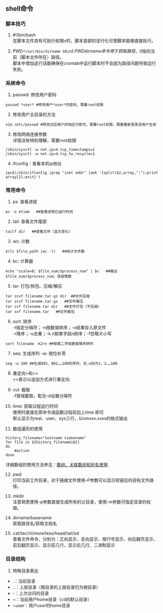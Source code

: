 ## shell命令 ##

### 脚本技巧 ###
01. #!/bin/bash  
在脚本文件具有可执行权限x时，脚本首部的该行化可使脚本能够直接执行。

02. PWD=`/usr/bin/dirname $0`;cd $PWD  
dirname命令用于获取路径，$0指向当前（脚本文件所在）路径。  
脚本中增加这行话能确保在crontab中运行脚本时不会因为路径问题导致运行失败。

### 系统命令 ###
01. passwd: 修改用户密码
```
passwd *user* #修改用户*user*的密码，需要root权限
```
02. 修改用户主目录的方法
```
vim /etc/passwd #修改对应用户的响应行即可，需要root权限，需要重新登录该用户生效
```
03. 修改网络连接参数  
详情没有特别理解，需要root权限
```
/sbin/sysctl -w net.ipv4.tcp_timestamps=1
/sbin/sysctl -w net.ipv4.tcp_tw_recycle=1
```
04. ifconfig：查看本机ip地址
```
ip=$(/sbin/ifconfig |grep "inet addr" |awk '{split($2,array,":");print array[2];exit}')
```

### 常用命令 ###
01. ps: 查看进程  
```
ps -o etime   ##查看进程已运行时间
```
02. tail: 查看文件尾部
```
tailf dir   ##查看文件（显示变化）
```
03. wc: 计数  
```
$(ls $file_path |wc -l)   ##统计文件数
```
04. bc: 计算器  
```
echo "scale=0; $file_num/$process_num" | bc   ##输出$file_num/$process_num，保留整数
```
05. tar: 打包/拆包、压缩/解压
```
tar zcvf filename.tar.gz dir  ##文件压缩
tar zcvf filename.tar.gz   ##文件解压
tar cvf filename.tar dir   ##文件打包（不压缩）
tar xvf filename.tar   ##文件解包
```
06. sort: 排序  
-t指定分隔符；-n按数值排序；-o结果存入原文件  
-r降序；-u去重；-k n按某字段n排序；-f忽略大小写
```
sort filename -k2rn ##按第二字段数值降序排列
```
07. seq: 生成序列
-w: 按位补零
```
seq -w 100 ##生成001、002……100的序列，无-w则为1、2……100
```
08. 重定向>和>>  
\>>表示以追加方式进行重定向

09. cut: 截取  
-f按域截取，配合-d设置分隔符

10. time: 获取过程运行时间  
使用时直接在原命令或函数过程前加上time 即可  
默认显示为real、user、sys三行，以xmxxx.xxxs的格式输出

11. 数组遍历的使用
```
history_filename="textname videoname"
for file in ${history_filename[@]}
do
    #action
done
```
详细数组的使用方法参见：[数组、关联数组和别名使用](http://www.1987.name/164.html)

12. pwd  
打印当前工作目录，对于链接文件使用-P参数可以显示软链后的目标文件路径。  

13. mkdir  
注意熟悉使用-p参数直接生成所有的父目录，使用-m参数可指定目录的权限。  

14. dirname/basename  
获取路径名/获取文档名

15. cat/tac/nl/more/less/head/tail/od  
查看文件命令，分别为：正向显示、反向显示、按行号显示、向后翻页显示、前后翻页显示、显示前几行、显示后几行、二进制显示  

### 目录结构 ###
1. 特殊目录表达  
- .：当前目录  
- ..：上层目录（根目录的上层目录仍为根目录）  
- -：上次访问的目录  
- ~：当前用户home目录（cd的默认目录）  
- ~*user*：用户*user*的home目录  
